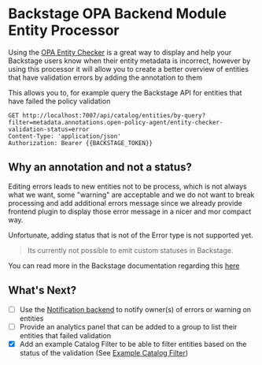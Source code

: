 # Backstage OPA Backend Module Entity Processor

Using the [OPA Entity Checker](https://github.com/Parsifal-M/backstage-opa-plugins/tree/main/plugins/backstage-opa-entity-checker#opa-entity-checker) is a great way to display and help your Backstage users know when their entity metadata is incorrect, however by using this processor it will allow you to create a better overview of entities that have validation errors by adding the annotation to them

This allows you to, for example query the Backstage API for entities that have failed the policy validation

```http request
GET http://localhost:7007/api/catalog/entities/by-query?filter=metadata.annotations.open-policy-agent/entity-checker-validation-status=error
Content-Type: 'application/json'
Authorization: Bearer {{BACKSTAGE_TOKEN}}
```

## Why an annotation and not a status?

Editing errors leads to new entities not to be process, which is not always what we want, some "warning" are acceptable and we do not want to break processing and add additional errors message since we already provide frontend plugin to display those error message in a nicer and mor compact way.

Unfortunate, adding status that is not of the Error type is not supported yet.

> Its currently not possible to emit custom statuses in Backstage.

You can read more in the Backstage documentation regarding this [here](https://backstage.io/docs/features/software-catalog/extending-the-model/#adding-a-new-status-item-type)

## What's Next?

- [ ] Use the [Notification backend](https://backstage.io/docs/notifications/) to notify owner(s) of errors or warning on entities
- [ ] Provide an analytics panel that can be added to a group to list their entities that failed validation
- [x] Add an example Catalog Filter to be able to filter entities based on the status of the validation (See [Example Catalog Filter](../../packages/app/src/components/opaCatalogFilter/README.md))
